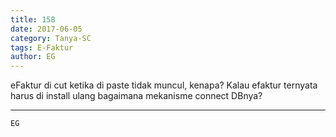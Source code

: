 ```yaml
---
title: 158
date: 2017-06-05
category: Tanya-SC
tags: E-Faktur
author: EG
---
```


eFaktur di cut ketika di paste tidak muncul, kenapa? Kalau efaktur ternyata harus di install ulang bagaimana mekanisme connect DBnya?

---



`EG`

